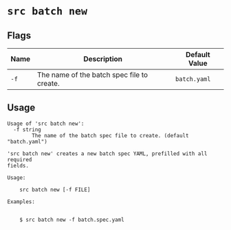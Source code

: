 # `src batch new`


## Flags

| Name | Description | Default Value |
|------|-------------|---------------|
| `-f` | The name of the batch spec file to create. | `batch.yaml` |


## Usage

```
Usage of 'src batch new':
  -f string
    	The name of the batch spec file to create. (default "batch.yaml")

'src batch new' creates a new batch spec YAML, prefilled with all required
fields.

Usage:

    src batch new [-f FILE]

Examples:


    $ src batch new -f batch.spec.yaml



```
	